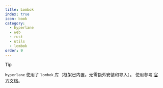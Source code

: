 ```yaml
---
title: Lombok
index: true
icon: book
category:
  - hyperlane
  - web
  - rust
  - utils
  - lombok
order: 9
---
```


<Share colorful />

> [!tip]
>
> `hyperlane` 使用了 `lombok` 库（框架已内置，无需额外安装和导入）。
> 使用参考 [官方文档](../../lombok-macros/README.md)。

<Bottom />
